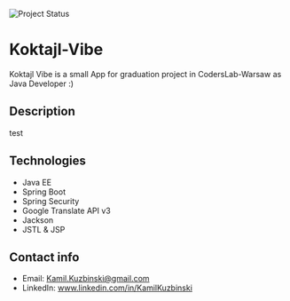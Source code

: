 ![Project Status](https://github.com/Garfeello/Koktajl-Vibe/workflows/Project%20Status/badge.svg)

# Koktajl-Vibe
Koktajl Vibe is a small App for graduation project in CodersLab-Warsaw as Java Developer :)


## Description
test

## Technologies
- Java EE
- Spring Boot
- Spring Security
- Google Translate API v3
- Jackson
- JSTL & JSP


## Contact info
- Email: <Kamil.Kuzbinski@gmail.com>
- LinkedIn: www.linkedin.com/in/KamilKuzbinski

